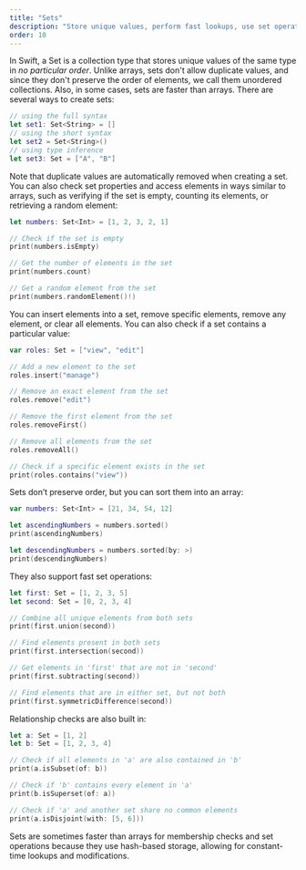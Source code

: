 ```yaml
---
title: "Sets"
description: "Store unique values, perform fast lookups, use set operations, and check relationships like subsets and supersets."
order: 10
---
```


In Swift, a Set is a collection type that stores unique values of the same type in _no particular order_. Unlike arrays, sets don't allow duplicate values, and since they don't preserve the order of elements, we call them unordered collections. Also, in some cases, sets are faster than arrays. There are several ways to create sets:

```swift
// using the full syntax
let set1: Set<String> = []
// using the short syntax
let set2 = Set<String>()
// using type inference
let set3: Set = ["A", "B"]
```

Note that duplicate values are automatically removed when creating a set. You can also check set properties and access elements in ways similar to arrays, such as verifying if the set is empty, counting its elements, or retrieving a random element:

```swift
let numbers: Set<Int> = [1, 2, 3, 2, 1]   

// Check if the set is empty
print(numbers.isEmpty)       

// Get the number of elements in the set 
print(numbers.count)

// Get a random element from the set
print(numbers.randomElement()!)
```
You can insert elements into a set, remove specific elements, remove any element, or clear all elements. You can also check if a set contains a particular value:

```swift
var roles: Set = ["view", "edit"]

// Add a new element to the set
roles.insert("manage")       

// Remove an exact element from the set 
roles.remove("edit")       

// Remove the first element from the set
roles.removeFirst()

// Remove all elements from the set
roles.removeAll()

// Check if a specific element exists in the set
print(roles.contains("view")) 
```

Sets don’t preserve order, but you can sort them into an array:

```swift
var numbers: Set<Int> = [21, 34, 54, 12]

let ascendingNumbers = numbers.sorted()
print(ascendingNumbers)

let descendingNumbers = numbers.sorted(by: >)
print(descendingNumbers)
```

They also support fast set operations:

```swift
let first: Set = [1, 2, 3, 5]
let second: Set = [0, 2, 3, 4]

// Combine all unique elements from both sets
print(first.union(second))            

// Find elements present in both sets
print(first.intersection(second))     

// Get elements in 'first' that are not in 'second'
print(first.subtracting(second))      

// Find elements that are in either set, but not both
print(first.symmetricDifference(second))
```

Relationship checks are also built in:

```swift
let a: Set = [1, 2]
let b: Set = [1, 2, 3, 4]

// Check if all elements in 'a' are also contained in 'b'
print(a.isSubset(of: b))

// Check if 'b' contains every element in 'a'
print(b.isSuperset(of: a))

// Check if 'a' and another set share no common elements
print(a.isDisjoint(with: [5, 6]))
```

Sets are sometimes faster than arrays for membership checks and set operations because they use hash-based storage, allowing for constant-time lookups and modifications.











